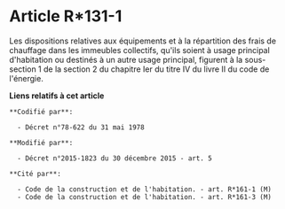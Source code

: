 # Article R*131-1

Les dispositions relatives aux équipements et à la répartition des frais de chauffage dans les immeubles collectifs, qu'ils
soient à usage principal d'habitation ou destinés à un autre usage principal, figurent à la sous-section 1 de la section 2 du
chapitre Ier du titre IV du livre II du code de l'énergie.

**Liens relatifs à cet article**

	**Codifié par**:

	  - Décret n°78-622 du 31 mai 1978

	**Modifié par**:

	  - Décret n°2015-1823 du 30 décembre 2015 - art. 5

	**Cité par**:

	  - Code de la construction et de l'habitation. - art. R*161-1 (M)
	  - Code de la construction et de l'habitation. - art. R*161-3 (M)
